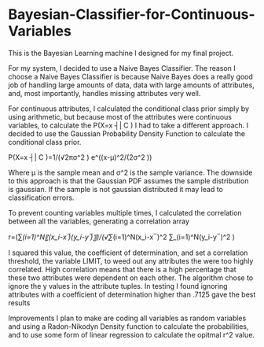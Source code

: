 # Bayesian-Classifier-for-Continuous-Variables

This is the Bayesian Learning machine I designed for my final project.

For my system, I decided to use a Naive Bayes Classifier. The reason I choose a Naive Bayes Classifier is because Naive Bayes does a really good job of handling large amounts of data, data with large amounts of attributes, and, most importantly, handles missing attributes very well.

For continuous attributes, I calculated the conditional class prior simply by using arithmetic, but because most of the attributes were continuous variables, to calculate the P(X=x ┤|  C ) I had to take a different approach. I decided to use the Gaussian Probability Density Function to calculate the conditional class prior. 

P(X=x ┤|  C )=1/(√2πσ^2 ) e^((x-μ)^2/(2σ^2 ))  

Where μ is the sample mean and σ^2 is the sample variance. The downside to this approach is that the Gaussian PDF assumes the sample distribution is gaussian. If the sample is not gaussian distributed it may lead to classification errors.

To prevent counting variables multiple times, I calculated the correlation between all the variables, generating a correlation array

r=(∑_(i=1)^N〖(x_i-x ̅)(y_i-y ̅)〗)/(√∑_(i=1)^N(x_i-x ̅ )^2  ∑_(i=1)^N(y_i-y ̅ )^2 )

I squared this value, the coefficient of determination, and set a correlation threshold, the variable LIMIT, to weed out any attributes the were too highly correlated. High correlation means that there is a high percentage that these two attributes were dependent on each other. The algorithm chose to ignore the y values in the attribute tuples. In testing I found ignoring attributes with a coefficient of determination higher than .7125 gave the best results

Improvements I plan to make are coding all variables as random variables and using a Radon-Nikodyn Density function to calculate the probabilities, and to use some form of linear regression to calculate the opitmal r^2 value.
